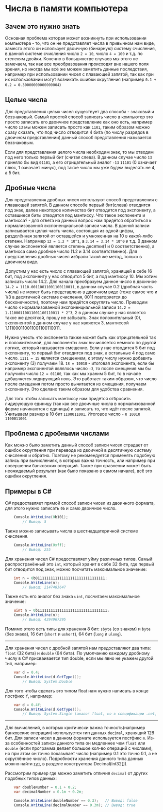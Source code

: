 # Числа в памяти компьютера

## Зачем это нужно знать

Основная проблема которая может возникнуть при использовании компьютера - то, что он не представляет числа в привычном нам виде, заместо этого он использует двоичную (бинарную) систему счисления, в данной системе счисления число `2 = 10`, число `4 = 100` и т.д. по степеням двойки. Конечно в большинстве случаев мы этого не замечаем, так как все преобразования происходят вне нашего поля зрения, но иногда мы всё же можем заметить данные последствия, например при использовании чисел с плавающей запятой, так как при их использовании могут возникать ошибки округления (например `0.1 + 0.2 = 0.30000000000000004`)

## Целые числа

Для представления целых чисел существует два способа - знаковый и беззнаковый. Самый простой способ записать число в компьютер это просто записать его двоичное представление как оно есть, например число `13` мы можем записать просто как `1101`, таким образом можно сразу сказать, что под число отводится 4 бита (по числу разрядов в двоичном представлении) данный способ представления называется беззнаковым.

Если для представления целого числа необходим знак, то мы отводим под него только первый бит (считая слева). В данном случае число `13` приняло бы вид `01101`, а его отрицательный аналог `-13` `11101` (0 означает плюс, 1 означает минус), под такое число мы уже будем выделять не 4, а 5 бит.


## Дробные числа

Для представления дробных чисел используют способ представления с плавающей запятой. В данном способе первый бит(слева) отводится под знак, далее некоторое количество бит отводится под экспоненту, а оставшиеся биты отводятся под мантиссу. Что такое экспонента и мантисса? - для ответа на данный вопрос нам придётся обратиться к нормализованной экспоненциальной записи числа. В данной записи записывается целая часть числа, состоящая из одной цифры, разделённая запятой от оставшейся и умноженная на 10 в какой-либо степени. Например `12 = 1.2 * 10^1`, а `3.14 = 3.14 * 10^0` и т.д. В данном случае экспонентой является степень десятки(1 и 0 соответственно), а мантисса само дробное число (1.2 и 3.14 соответственно). Для представления дробных чисел избрали такой же метод, только в двоичном виде. 

Допустим у нас есть число с плавающей запятой, хранящей в себе 16 бит, под экспоненту у нас отводится 5 бит, а под мантиссу 10. Мы хотим записать число 14.2. Для начала преобразуем данное число в двоичное `14.2 = 1110.00110011001100110011`, в данном случае 0.2 (дробная часть числа) не может быть представлено в двоичном виде (тоже самое что и 1/3 в десятичной системе счисления, 0011 повторяется до бесконечности), поэтому нам придётся округлять число. Приводим число к нормализованной экспоненциальной записи `14.2 = 1.11000110011001100110011 * 2^3`, 2 в данном случае у нас является такое же десяткой, прошу не забывать. Знак положительный (0), экспонентой в данном случае у нас является 3, мантиссой 1.111000110011001100110011. 

Нужно учесть что экспонента также может быть как отрицательной так и положительной, для экспоненты знак вычисляется немного по другой логике, который называется смещение. Если у нас отводится 5 бит под экспоненту, то первый бит отводится под знак, а остальные 4 под само число. `1111 = 15` является смещением, к этому числу нужно добавить экспоненту (3) получаем 18. `18 = 10010` - итоговая экспонента, если бы например экспонентой являлось число `-3`, то после смещения мы бы получили число `12 = 01100`, так как мы храним 5 бит, то в начале добавляется лидирующий ноль. Это работает таким образом, что число после смещения потом просто вычитается из смещения, получаем экспоненту. Это сделано таким образом для удобства сравнения.

Для того чтобы записать мантиссу нам придётся отбросить лидирующую единицу (так как все двоичные числа в нормализованной форме начинаются с единицы) и записать то, что идёт после запятой. Учитываем размер в 10 бит `1100011001`. Итоговое число - `0 10010 1100011001`

## Проблема с дробными числами

Как можно было заметить данный способ записи чисел страдает от ошибок округления при переводе из двоичной в десятичную систему счисления и обратно. Поэтому не рекомендуется применять подобную запись при вычислениях, в которых важна точность, или например при совершении банковских операций. Также при сравнении может быть неожидаемый результат (как было показано в самом начале), всё это ошибки округления.

## Примеры в C#

C# предоставляет прямой способ записи чисел из двоичного формата, для этого нужно записать `0b` и само двоичное число.

```csharp
    Console.WriteLine(0b101);
        // Вывод: 5
```

Также можно записывать числа в шестнадцатеричной системе счисления.

```csharp
    Console.WriteLine(0xff);
        // Вывод: 255
```

Для хранения чисел C# предоставляет уйму различных типов. Самый распространённый это `int`, который хранит в себе 32 бита, где первый бит отводится под знак, можно посчитать максимальное значение:

```csharp
    int n = 0b01111111111111111111111111111111;
    Console.WriteLine(n);
        // Вывод: 2147483647
```

Также есть его аналог без знака `uint`, посчитаем максимальное значение:

```csharp
    uint n = 0b11111111111111111111111111111111;
    Console.WriteLine(n);
        // Вывод: 4294967295
```


Помимо этого есть типы для хранения 8 бит: `sbyte` (со знаком) и `byte` (без знака), 16 бит (`short` и `ushort`), 64 бит (`long` и `ulong`).

---

Для хранения чисел с дробной запятой нам предоставляют два типа: `float` (32 бита) и `double` (64 бита). По умолчанию каждому дробному числу в C# присваивается тип double, если мы явно не укажем другой тип, например:

```csharp
    var d = 0.4;
    Console.WriteLine(d.GetType());
        // Вывод: System.Double
```

Для того чтобы сделать это типом float нам нужно написать в конце постфикс `f`, например:

```csharp
    var d = 0.4f;
    Console.WriteLine(d.GetType());
        // Вывод: System.Single (аналог float, но в спецификации .net, по сути одно и тоже)
```

---

Для вычислений, в которых критически важна точность(например банковские операции) используется тип данных `decimal`, хранящий 128 бит. Для записи чисел в данном формате используется постфикс `m`. Из-за особенностей записи данного типа он медленнее чем  `float` или `double` (если программа делает большое кол-во операций с числами), но при этом он точно показывает число (например 0.1 это точно 0.1, а не округлённое число). Подробности хранения данного типа данных можно найти [тут](https://docs.microsoft.com/ru-ru/dotnet/api/system.decimal.-ctor?view=net-6.0#system-decimal-ctor(system-int32())), в разделе конструктора Decimal(Int32[]).

Рассмотрим пример где можно заметить отличия `decimal` от других подобных типов данных:

```csharp
    var doubleNumber = 0.1 + 0.2;
    var decimalNumber = 0.1m + 0.2m;

    Console.WriteLine(doubleNumber == 0.3);   // Вывод: false
    Console.WriteLine(decimalNumber == 0.3m); // Вывод: true
```
